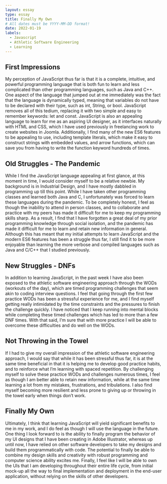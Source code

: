 ```yaml
---
layout: essay
type: essay
title: Finally My Own
# All dates must be YYYY-MM-DD format!
date: 2022-01-19
labels:
  - Javascript
  - Athletic Software Engineering
  - Learning
---
```


## First Impressions
My perception of JavaScript thus far is that it is a complete, intuitive, and powerful programming language that is both fun to learn and less complicated than other programming languages, such as Java and C++. One aspect of the language that jumped out at me immediately was the fact that the language is dynamically typed, meaning that variables do not have to be declared with their type, such as int, String, or bool. JavaScript removes all of this tedium, replacing it with two simple and easy to remember keywords: let and const. JavaScript is also an appealing language to learn for me as an aspiring UI designer, as it interfaces naturally with HTML and CSS, which I have used previously in freelancing work to create websites in Joomla. Additionally, I find many of the new ES6 features to be appealing to use, including template literals, which make it easy to construct strings with embedded values, and arrow functions, which can save you from having to write the function keyword hundreds of times.

## Old Struggles - The Pandemic
While I find the JavaScript language appealing at first glance, at this moment in time, I would consider myself to be a relative newbie. My background is in Industrial Design, and I have mostly dabbled in programming up till this point. While I have taken other programming classes and learned both Java and C, I unfortunately was forced to learn these languages during the pandemic. To be completely honest, I feel as though the inability to attend in person classes, and to collaborate and practice with my peers has made it difficult for me to keep my programming skills sharp. As a result, I find that I have forgotten a great deal of my prior programming knowledge through social isolation, and the pandemic has made it difficult for me to learn and retain new information in general. Although this has meant that my initial attempts to learn JavaScript and the modern ES6 features has been a struggle thus far, I still find it to be more enjoyable than learning the more verbose and compiled languages such as Java and C/C++ that I studied previously. 

## New Struggles - DNFs
In addition to learning JavaScript, in the past week I have also been exposed to the athletic software engineering approach through the WODs (workouts of the day), which are timed programming challenges that seem akin to coding interview questions. I feel that going through the first few practice WODs has been a stressful experience for me, and I find myself getting really intimidated by the time constraints and the pressures to finish the challenge quickly. I have noticed that I keep running into mental blocks while completing these timed challenges which has led to more than a few DNF times. With that said, I’m sure that with more practice I will be able to overcome these difficulties and do well on the WODs. 

## Not Throwing in the Towel
If I had to give my overall impression of the athletic software engineering approach, I would say that while it has been stressful thus far, it is at the same time beneficial in that it is helping me to develop good practice habits, and to reinforce what I’m learning with spaced repetition. By challenging myself to solve these practice WODs and challenges numerous times, I feel as though I am better able to retain new information, while at the same time learning a lot from my mistakes, frustrations, and tribulations. I also find myself becoming more resilient and less prone to giving up or throwing in the towel early when things don’t work.

## Finally My Own
Ultimately, I think that learning JavaScript will yield significant benefits to me in my work, and I do feel as though I will use the language in the future. One thing I look forward to is the ability to finally program the behavior of my UI designs that I have been creating in Adobe Illustrator, whereas up until now, I have relied on other software developers to take my designs and build them programmatically with code. The potential to finally be able to combine my design skills and creativity with robust programming and computer science ability excites me. Finally, I feel like I will be able to own the UIs that I am developing throughout their entire life cycle, from initial mock-up all the way to final implementation and deployment in the end-user application, without relying on the skills of other developers.


